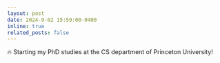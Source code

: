 ```yaml
---
layout: post
date: 2024-9-02 15:59:00-0400
inline: true
related_posts: false
---
```


🔥 Starting my PhD studies at the CS department of Princeton University! 


